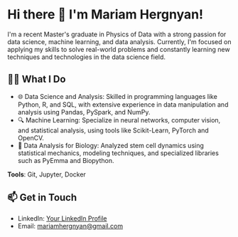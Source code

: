 # Hi there 👋 I'm Mariam Hergnyan!

I'm a recent Master's graduate in Physics of Data with a strong passion for data science, machine learning, and data analysis. Currently, I'm focused on applying my skills to solve real-world problems and constantly learning new techniques and technologies in the data science field.

## 👨‍💻 What I Do
- 🌐 Data Science and Analysis: Skilled in programming languages like Python, R, and SQL, with extensive experience in data manipulation and analysis using Pandas, PySpark, and NumPy.
- 🔍 Machine Learning: Specialize in neural networks, computer vision, and statistical analysis, using tools like Scikit-Learn, PyTorch and OpenCV.
- 🧬 Data Analysis for Biology: Analyzed stem cell dynamics using statistical mechanics, modeling techniques, and specialized libraries such as PyEmma and Biopython.

**Tools**: Git, Jupyter, Docker

## 📫 Get in Touch
- LinkedIn: [Your LinkedIn Profile](https://www.linkedin.com/in/mariam-hergnyan-60934a214/)
- Email: mariamhergnyan@gmail.com

